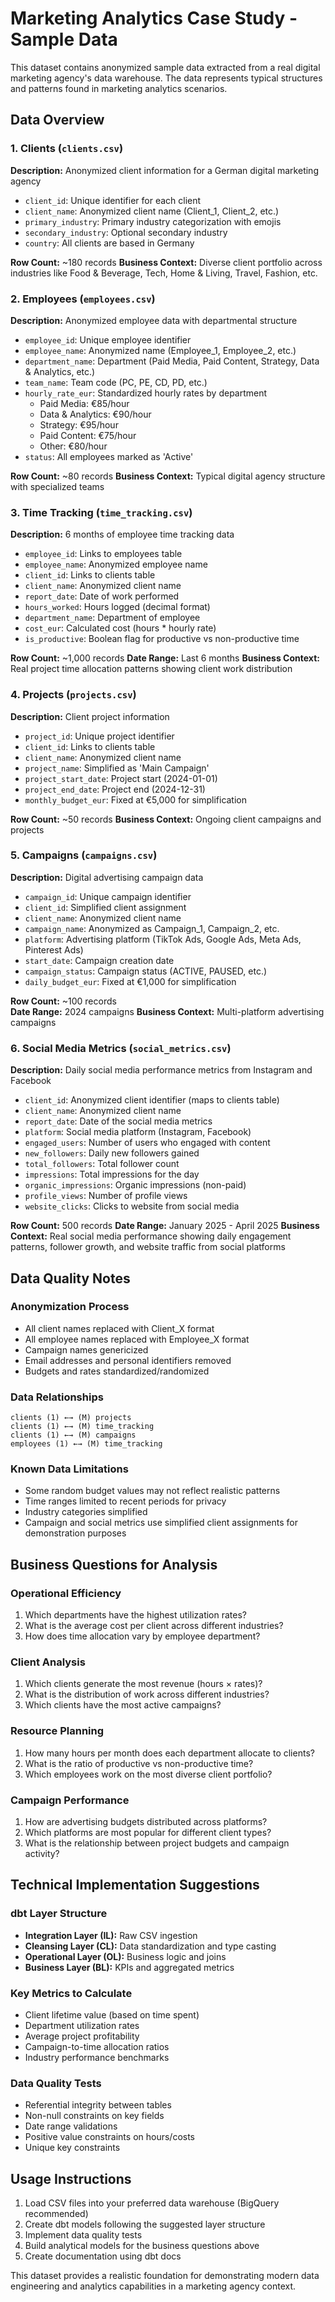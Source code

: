 # Marketing Analytics Case Study - Sample Data

This dataset contains anonymized sample data extracted from a real digital marketing agency's data warehouse. The data represents typical structures and patterns found in marketing analytics scenarios.

## Data Overview

### 1. Clients (`clients.csv`)
**Description:** Anonymized client information for a German digital marketing agency
- `client_id`: Unique identifier for each client
- `client_name`: Anonymized client name (Client_1, Client_2, etc.)
- `primary_industry`: Primary industry categorization with emojis
- `secondary_industry`: Optional secondary industry
- `country`: All clients are based in Germany

**Row Count:** ~180 records
**Business Context:** Diverse client portfolio across industries like Food & Beverage, Tech, Home & Living, Travel, Fashion, etc.

### 2. Employees (`employees.csv`) 
**Description:** Anonymized employee data with departmental structure
- `employee_id`: Unique employee identifier
- `employee_name`: Anonymized name (Employee_1, Employee_2, etc.) 
- `department_name`: Department (Paid Media, Paid Content, Strategy, Data & Analytics, etc.)
- `team_name`: Team code (PC, PE, CD, PD, etc.)
- `hourly_rate_eur`: Standardized hourly rates by department
  - Paid Media: €85/hour
  - Data & Analytics: €90/hour  
  - Strategy: €95/hour
  - Paid Content: €75/hour
  - Other: €80/hour
- `status`: All employees marked as 'Active'

**Row Count:** ~80 records
**Business Context:** Typical digital agency structure with specialized teams

### 3. Time Tracking (`time_tracking.csv`)
**Description:** 6 months of employee time tracking data
- `employee_id`: Links to employees table
- `employee_name`: Anonymized employee name
- `client_id`: Links to clients table  
- `client_name`: Anonymized client name
- `report_date`: Date of work performed
- `hours_worked`: Hours logged (decimal format)
- `department_name`: Department of employee
- `cost_eur`: Calculated cost (hours * hourly rate)
- `is_productive`: Boolean flag for productive vs non-productive time

**Row Count:** ~1,000 records
**Date Range:** Last 6 months
**Business Context:** Real project time allocation patterns showing client work distribution

### 4. Projects (`projects.csv`)
**Description:** Client project information
- `project_id`: Unique project identifier
- `client_id`: Links to clients table
- `client_name`: Anonymized client name
- `project_name`: Simplified as 'Main Campaign'
- `project_start_date`: Project start (2024-01-01)
- `project_end_date`: Project end (2024-12-31)  
- `monthly_budget_eur`: Fixed at €5,000 for simplification

**Row Count:** ~50 records
**Business Context:** Ongoing client campaigns and projects

### 5. Campaigns (`campaigns.csv`)
**Description:** Digital advertising campaign data
- `campaign_id`: Unique campaign identifier
- `client_id`: Simplified client assignment
- `client_name`: Anonymized client name
- `campaign_name`: Anonymized as Campaign_1, Campaign_2, etc.
- `platform`: Advertising platform (TikTok Ads, Google Ads, Meta Ads, Pinterest Ads)
- `start_date`: Campaign creation date
- `campaign_status`: Campaign status (ACTIVE, PAUSED, etc.)
- `daily_budget_eur`: Fixed at €1,000 for simplification

**Row Count:** ~100 records  
**Date Range:** 2024 campaigns
**Business Context:** Multi-platform advertising campaigns

### 6. Social Media Metrics (`social_metrics.csv`)
**Description:** Daily social media performance metrics from Instagram and Facebook
- `client_id`: Anonymized client identifier (maps to clients table)
- `client_name`: Anonymized client name
- `report_date`: Date of the social media metrics
- `platform`: Social media platform (Instagram, Facebook)
- `engaged_users`: Number of users who engaged with content
- `new_followers`: Daily new followers gained
- `total_followers`: Total follower count
- `impressions`: Total impressions for the day
- `organic_impressions`: Organic impressions (non-paid)
- `profile_views`: Number of profile views
- `website_clicks`: Clicks to website from social media

**Row Count:** 500 records
**Date Range:** January 2025 - April 2025
**Business Context:** Real social media performance showing daily engagement patterns, follower growth, and website traffic from social platforms

## Data Quality Notes

### Anonymization Process
- All client names replaced with Client_X format
- All employee names replaced with Employee_X format  
- Campaign names genericized
- Email addresses and personal identifiers removed
- Budgets and rates standardized/randomized

### Data Relationships
```
clients (1) ←→ (M) projects
clients (1) ←→ (M) time_tracking  
clients (1) ←→ (M) campaigns
employees (1) ←→ (M) time_tracking
```

### Known Data Limitations
- Some random budget values may not reflect realistic patterns
- Time ranges limited to recent periods for privacy
- Industry categories simplified
- Campaign and social metrics use simplified client assignments for demonstration purposes

## Business Questions for Analysis

### Operational Efficiency
1. Which departments have the highest utilization rates?
2. What is the average cost per client across different industries?
3. How does time allocation vary by employee department?

### Client Analysis  
1. Which clients generate the most revenue (hours × rates)?
2. What is the distribution of work across different industries?
3. Which clients have the most active campaigns?

### Resource Planning
1. How many hours per month does each department allocate to clients?
2. What is the ratio of productive vs non-productive time?
3. Which employees work on the most diverse client portfolio?

### Campaign Performance
1. How are advertising budgets distributed across platforms?
2. Which platforms are most popular for different client types?
3. What is the relationship between project budgets and campaign activity?

## Technical Implementation Suggestions

### dbt Layer Structure
- **Integration Layer (IL):** Raw CSV ingestion
- **Cleansing Layer (CL):** Data standardization and type casting  
- **Operational Layer (OL):** Business logic and joins
- **Business Layer (BL):** KPIs and aggregated metrics

### Key Metrics to Calculate
- Client lifetime value (based on time spent)
- Department utilization rates
- Average project profitability
- Campaign-to-time allocation ratios
- Industry performance benchmarks

### Data Quality Tests
- Referential integrity between tables
- Non-null constraints on key fields
- Date range validations
- Positive value constraints on hours/costs
- Unique key constraints

## Usage Instructions

1. Load CSV files into your preferred data warehouse (BigQuery recommended)
2. Create dbt models following the suggested layer structure
3. Implement data quality tests
4. Build analytical models for the business questions above
5. Create documentation using dbt docs

This dataset provides a realistic foundation for demonstrating modern data engineering and analytics capabilities in a marketing agency context.